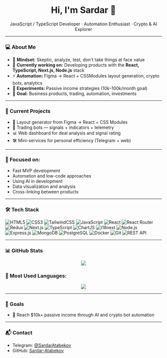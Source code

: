 <h1 align="center">Hi, I'm Sardar 👋</h1>
<p align="center">
  JavaScript / TypeScript Developer · Automation Enthusiast · Crypto & AI Explorer  
</p>

---

### 💻 About Me

- 🧠 **Mindset:** Skeptic, analyze, test, don't take things at face value  
- 📍 **Currently working on:** Developing products with the **React, TypeScript, Next.js, Node.js** stack  
- ⚡ **Automation:** Figma → React + CSSModules layout generation, crypto bots, analytics  
- 🧪 **Experiments:** Passive income strategies ($10k–$100k/month goal)  
- 🧭 **Goal:** Business products, trading, automation, investments  

---

### 🚀 Current Projects

- 🧩 Layout generator from Figma → React + CSS Modules  
- 🤖 Trading bots — signals + indicators + telemetry  
- 📊 Web dashboard for deal analysis and signal rating  
- 🛠️ Mini-services for personal efficiency (Telegram + web)  

---

### 🧠 Focused on:

- Fast MVP development  
- Automation and low-code approaches  
- Using AI in development  
- Data visualization and analysis  
- Cross-linking between products  

---

### 🛠️ Tech Stack

![HTML5](https://img.shields.io/badge/-HTML5-e34f26?logo=html5&logoColor=fff&style=flat)
![CSS3](https://img.shields.io/badge/-CSS3-1572b6?logo=css3&logoColor=fff&style=flat)
![TailwindCSS](https://img.shields.io/badge/-TailwindCSS-38b2ac?logo=tailwind-css&logoColor=fff&style=flat)
![JavaScript](https://img.shields.io/badge/-JavaScript-f7df1e?logo=javascript&logoColor=000&style=flat)
![React](https://img.shields.io/badge/-React-20232A?logo=react&logoColor=61dafb&style=flat)
![React Router](https://img.shields.io/badge/-ReactRouter-ca4245?logo=react-router&logoColor=fff&style=flat)
![Redux](https://img.shields.io/badge/-Redux-764abc?logo=redux&logoColor=fff&style=flat)
![Next.js](https://img.shields.io/badge/-Next.js-000000?logo=next.js&logoColor=fff&style=flat)
![TypeScript](https://img.shields.io/badge/-TypeScript-007ACC?logo=typescript&logoColor=fff&style=flat)
![ChartJS](https://img.shields.io/badge/-ChartJS-ff6384?logo=chart.js&logoColor=fff&style=flat)
![i18next](https://img.shields.io/badge/-i18next-26A69A?logo=react&logoColor=fff&style=flat)
![Node.js](https://img.shields.io/badge/-Node.js-339933?logo=node.js&logoColor=fff&style=flat)
![Express.js](https://img.shields.io/badge/-Express.js-000000?logo=express&logoColor=fff&style=flat)
![MongoDB](https://img.shields.io/badge/-MongoDB-47A248?logo=mongodb&logoColor=fff&style=flat)
![PostgreSQL](https://img.shields.io/badge/-PostgreSQL-4169E1?logo=postgresql&logoColor=fff&style=flat)
![Docker](https://img.shields.io/badge/-Docker-2496ed?logo=docker&logoColor=fff&style=flat)
![Git](https://img.shields.io/badge/-Git-F05032?logo=git&logoColor=fff&style=flat)
![REST API](https://img.shields.io/badge/-REST-02569B?logo=visual-studio-code&logoColor=fff&style=flat)

---

### 📊 GitHub Stats

<p align="center">
  <img src="https://github-readme-stats.vercel.app/api?username=Sardar-Atabekov&show_icons=true&theme=radical&title_color=0e76a8&" />
</p>

### 🧠 Most Used Languages: 
<p align="center">
  <img src="https://github-readme-stats.vercel.app/api/top-langs/?username=Sardar-Atabekov&layout=compact&theme=radical" />
</p>

---

### 🧭 Goals

- 💸 Reach $10k+ passive income through AI and crypto bot automation  

---

### 📬 Contact

- Telegram: [@SardarAtabekov](https://t.me/SardarAtabekov)  
- GitHub: [Sardar-Atabekov](https://github.com/Sardar-Atabekov)  
